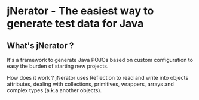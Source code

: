 jNerator - The easiest way to generate test data for Java
========

What's jNerator ?
--------
It's a framework to generate Java POJOs based on custom configuration to easy the burden of starting new projects.

How does it work ? 
jNerator uses Reflection to read and write into objects attributes, dealing with collections, primitives, wrappers, arrays and complex types (a.k.a another objects).
